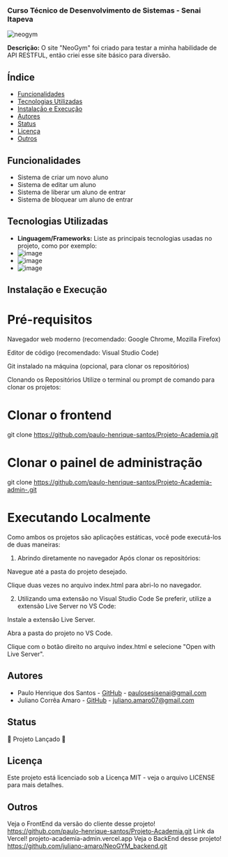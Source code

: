 ### Curso Técnico de Desenvolvimento de Sistemas - Senai Itapeva
![neogym](https://github.com/user-attachments/assets/d2a96d33-297b-42e9-94a1-ee8b43a879e4)

**Descrição:**
O site "NeoGym" foi criado para testar a minha habilidade de API RESTFUL, então criei esse site básico para diversão.
## Índice
* [Funcionalidades](#funcionalidades)
* [Tecnologias Utilizadas](#tecnologias-utilizadas)
* [Instalação e Execução](#instalação-e-execução)
* [Autores](#autores)
* [Status](#status)
* [Licença](#licença)
* [Outros](#outros)
## Funcionalidades
 - Sistema de criar um novo aluno
 - Sistema de editar um aluno
 - Sistema de liberar um aluno de entrar
 - Sistema de bloquear um aluno de entrar
## Tecnologias Utilizadas
- **Linguagem/Frameworks:**
 Liste as principais tecnologias usadas no projeto, como por exemplo:
 - ![image](https://img.shields.io/badge/Python-FFD43B?style=for-the-badge&logo=python&logoColor=blue)
 - ![image](https://img.shields.io/badge/HTML5-E34F26?style=for-the-badge&logo=html5&logoColor=white)
 - ![image](https://img.shields.io/badge/Tailwind_CSS-38B2AC?style=for-the-badge&logo=tailwind-css&logoColor=white)

## Instalação e Execução
# Pré-requisitos
Navegador web moderno (recomendado: Google Chrome, Mozilla Firefox)

Editor de código (recomendado: Visual Studio Code)

Git instalado na máquina (opcional, para clonar os repositórios)

Clonando os Repositórios
Utilize o terminal ou prompt de comando para clonar os projetos:

# Clonar o frontend
git clone https://github.com/paulo-henrique-santos/Projeto-Academia.git

# Clonar o painel de administração
git clone https://github.com/paulo-henrique-santos/Projeto-Academia-admin-.git
# Executando Localmente
Como ambos os projetos são aplicações estáticas, você pode executá-los de duas maneiras:

1. Abrindo diretamente no navegador
Após clonar os repositórios:

Navegue até a pasta do projeto desejado.

Clique duas vezes no arquivo index.html para abri-lo no navegador.

2. Utilizando uma extensão no Visual Studio Code
Se preferir, utilize a extensão Live Server no VS Code:

Instale a extensão Live Server.

Abra a pasta do projeto no VS Code.

Clique com o botão direito no arquivo index.html e selecione "Open with Live Server".

## Autores
- Paulo Henrique dos Santos - [GitHub](https://github.com/paulo-henrique-santos) - paulosesisenai@gmail.com
- Juliano Corrêa Amaro - [GitHub](https://github.com/juliano-amaro) - juliano.amaro07@gmail.com 
## Status
🚀 Projeto Lançado 🚀
## Licença
Este projeto está licenciado sob a Licença MIT - veja o arquivo LICENSE para mais detalhes.

## Outros
Veja o FrontEnd da versão do cliente desse projeto!
https://github.com/paulo-henrique-santos/Projeto-Academia.git
Link da Vercel!
projeto-academia-admin.vercel.app
Veja o BackEnd desse projeto!
https://github.com/juliano-amaro/NeoGYM_backend.git
